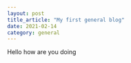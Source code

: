 ```yaml
---
layout: post
title_article: "My first general blog"
date: 2021-02-14
category: general
---
```



Hello how are you doing